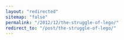 ```yaml
---
layout: "redirected"
sitemap: "false"
permalink: "/2012/12/the-struggle-of-lego/"
redirect_to: "/post/the-struggle-of-lego/"
---
```




